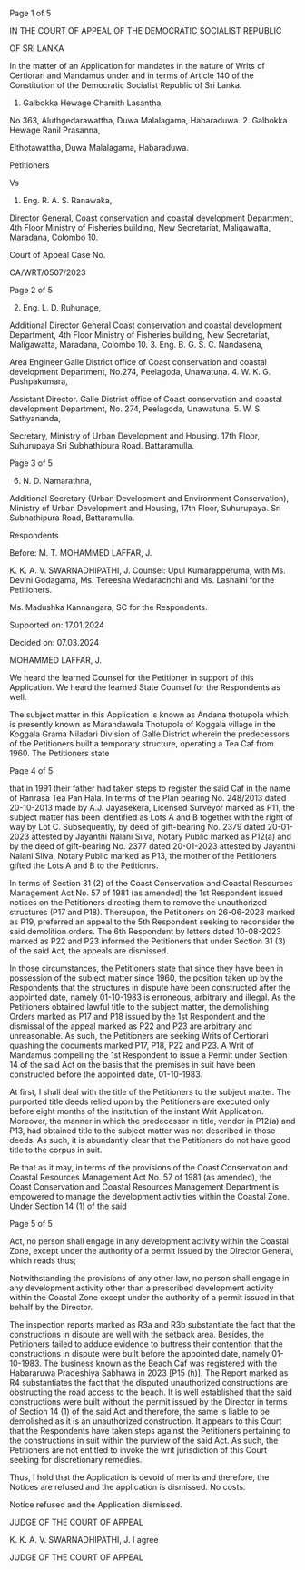 Page 1 of 5

IN THE COURT OF APPEAL OF THE DEMOCRATIC SOCIALIST REPUBLIC

OF SRI LANKA

In the matter of an Application for mandates in the nature of Writs of Certiorari and Mandamus under and in terms of Article 140 of the Constitution of the Democratic Socialist Republic of Sri Lanka.

1. Galbokka Hewage Chamith Lasantha,

No 363, Aluthgedarawattha, Duwa Malalagama, Habaraduwa. 2. Galbokka Hewage Ranil Prasanna,

Elthotawattha, Duwa Malalagama, Habaraduwa.

Petitioners

Vs

1. Eng. R. A. S. Ranawaka,

Director General, Coast conservation and coastal development Department, 4th Floor Ministry of Fisheries building, New Secretariat, Maligawatta, Maradana, Colombo 10.

Court of Appeal Case No.

CA/WRT/0507/2023

Page 2 of 5

2. Eng. L. D. Ruhunage,

Additional Director General Coast conservation and coastal development Department, 4th Floor Ministry of Fisheries building, New Secretariat, Maligawatta, Maradana, Colombo 10. 3. Eng. B. G. S. C. Nandasena,

Area Engineer Galle District office of Coast conservation and coastal development Department, No.274, Peelagoda, Unawatuna. 4. W. K. G. Pushpakumara,

Assistant Director. Galle District office of Coast conservation and coastal development Department, No. 274, Peelagoda, Unawatuna. 5. W. S. Sathyananda,

Secretary, Ministry of Urban Development and Housing. 17th Floor, Suhurupaya Sri Subhathipura Road. Battaramulla.

Page 3 of 5

6. N. D. Namarathna,

Additional Secretary (Urban Development and Environment Conservation), Ministry of Urban Development and Housing, 17th Floor, Suhurupaya. Sri Subhathipura Road, Battaramulla.

Respondents

Before: M. T. MOHAMMED LAFFAR, J.

K. K. A. V. SWARNADHIPATHI, J. Counsel: Upul Kumarapperuma, with Ms. Devini Godagama, Ms. Tereesha Wedarachchi and Ms. Lashaini for the Petitioners.

Ms. Madushka Kannangara, SC for the Respondents.

Supported on: 17.01.2024

Decided on: 07.03.2024

MOHAMMED LAFFAR, J.

We heard the learned Counsel for the Petitioner in support of this Application. We heard the learned State Counsel for the Respondents as well.

The subject matter in this Application is known as Andana thotupola which is presently known as Marandawala Thotupola of Koggala village in the Koggala Grama Niladari Division of Galle District wherein the predecessors of the Petitioners built a temporary structure, operating a Tea Caf from 1960. The Petitioners state

Page 4 of 5

that in 1991 their father had taken steps to register the said Caf in the name of Ranrasa Tea Pan Hala. In terms of the Plan bearing No. 248/2013 dated 20-10-2013 made by A.J. Jayasekera, Licensed Surveyor marked as P11, the subject matter has been identified as Lots A and B together with the right of way by Lot C. Subsequently, by deed of gift-bearing No. 2379 dated 20-01-2023 attested by Jayanthi Nalani Silva, Notary Public marked as P12(a) and by the deed of gift-bearing No. 2377 dated 20-01-2023 attested by Jayanthi Nalani Silva, Notary Public marked as P13, the mother of the Petitioners gifted the Lots A and B to the Petitionrs.

In terms of Section 31 (2) of the Coast Conservation and Coastal Resources Management Act No. 57 of 1981 (as amended) the 1st Respondent issued notices on the Petitioners directing them to remove the unauthorized structures (P17 and P18). Thereupon, the Petitioners on 26-06-2023 marked as P19, preferred an appeal to the 5th Respondent seeking to reconsider the said demolition orders. The 6th Respondent by letters dated 10-08-2023 marked as P22 and P23 informed the Petitioners that under Section 31 (3) of the said Act, the appeals are dismissed.

In those circumstances, the Petitioners state that since they have been in possession of the subject matter since 1960, the position taken up by the Respondents that the structures in dispute have been constructed after the appointed date, namely 01-10-1983 is erroneous, arbitrary and illegal. As the Petitioners obtained lawful title to the subject matter, the demolishing Orders marked as P17 and P18 issued by the 1st Respondent and the dismissal of the appeal marked as P22 and P23 are arbitrary and unreasonable. As such, the Petitioners are seeking Writs of Certiorari quashing the documents marked P17, P18, P22 and P23. A Writ of Mandamus compelling the 1st Respondent to issue a Permit under Section 14 of the said Act on the basis that the premises in suit have been constructed before the appointed date, 01-10-1983.

At first, I shall deal with the title of the Petitioners to the subject matter. The purported title deeds relied upon by the Petitioners are executed only before eight months of the institution of the instant Writ Application. Moreover, the manner in which the predecessor in title, vendor in P12(a) and P13, had obtained title to the subject matter was not described in those deeds. As such, it is abundantly clear that the Petitioners do not have good title to the corpus in suit.

Be that as it may, in terms of the provisions of the Coast Conservation and Coastal Resources Management Act No. 57 of 1981 (as amended), the Coast Conservation and Coastal Resources Management Department is empowered to manage the development activities within the Coastal Zone. Under Section 14 (1) of the said

Page 5 of 5

Act, no person shall engage in any development activity within the Coastal Zone, except under the authority of a permit issued by the Director General, which reads thus;

Notwithstanding the provisions of any other law, no person shall engage in any development activity other than a prescribed development activity within the Coastal Zone except under the authority of a permit issued in that behalf by the Director.

The inspection reports marked as R3a and R3b substantiate the fact that the constructions in dispute are well with the setback area. Besides, the Petitioners failed to adduce evidence to buttress their contention that the constructions in dispute were built before the appointed date, namely 01-10-1983. The business known as the Beach Caf was registered with the Habararuwa Pradeshiya Sabhawa in 2023 [P15 (h)]. The Report marked as R4 substantiates the fact that the disputed unauthorized constructions are obstructing the road access to the beach. It is well established that the said constructions were built without the permit issued by the Director in terms of Section 14 (1) of the said Act and therefore, the same is liable to be demolished as it is an unauthorized construction. It appears to this Court that the Respondents have taken steps against the Petitioners pertaining to the constructions in suit within the purview of the said Act. As such, the Petitioners are not entitled to invoke the writ jurisdiction of this Court seeking for discretionary remedies.

Thus, I hold that the Application is devoid of merits and therefore, the Notices are refused and the application is dismissed. No costs.

Notice refused and the Application dismissed.

JUDGE OF THE COURT OF APPEAL

K. K. A. V. SWARNADHIPATHI, J. I agree

JUDGE OF THE COURT OF APPEAL